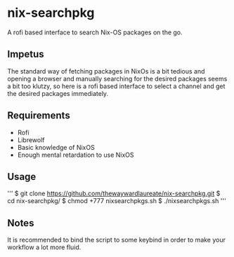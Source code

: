 # nix-searchpkg
A rofi based interface to search Nix-OS packages on the go.

## Impetus

The standard way of fetching packages in NixOs is a bit tedious and opening a browser and manually searching for the desired packages seems a bit too klutzy, so here is a rofi based interface to select a channel and get the desired packages immediately.

## Requirements 

+ Rofi
+ Librewolf
+ Basic knowledge of NixOS
+ Enough mental retardation to use NixOS

## Usage
'''
$ git clone https://github.com/thewaywardlaureate/nix-searchpkg.git
$ cd nix-searchpkg/
$ chmod +777 nixsearchpkgs.sh
$ ./nixsearchpkgs.sh
'''

## Notes

It is recommended to bind the script to some keybind in order to make your workflow a lot more fluid.

